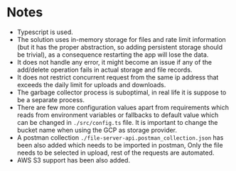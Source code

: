 # Notes

* Typescript is used.
* The solution uses in-memory storage for files and rate limit information (but it has the proper abstraction, so adding persistent storage should be trivial), as a consequence restarting the app will lose the data.
* It does not handle any error, it might become an issue if any of the add/delete operation fails in actual storage and file records.
* It does not restrict concurrent request from the same ip address that exceeds the daily limit for uploads and downloads.
* The garbage collector process is suboptimal, in real life it is suppose to be a separate process.
* There are few more configuration values apart from requirements which reads from environment variables or fallbacks to default value which can be changed in `./src/config.ts` file. It is important to change the bucket name when using the GCP as storage provider.
* A postman collection `./file-server-api.postman_collection.json` has been also added which needs to be imported in postman, Only the file needs to be selected in upload, rest of the requests are automated.
* AWS S3 support has been also added.
